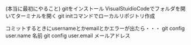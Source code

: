 (本当に最初にやること)
gitをインストール
VisualStuidioCodeでフォルダを開いてターミナルを開く
git initコマンドでローカルリポジトリ作成

コミットするときにusernameとかemailとかエラーが出たら・・・
git config user.name 名前
git config user.email メールアドレス


